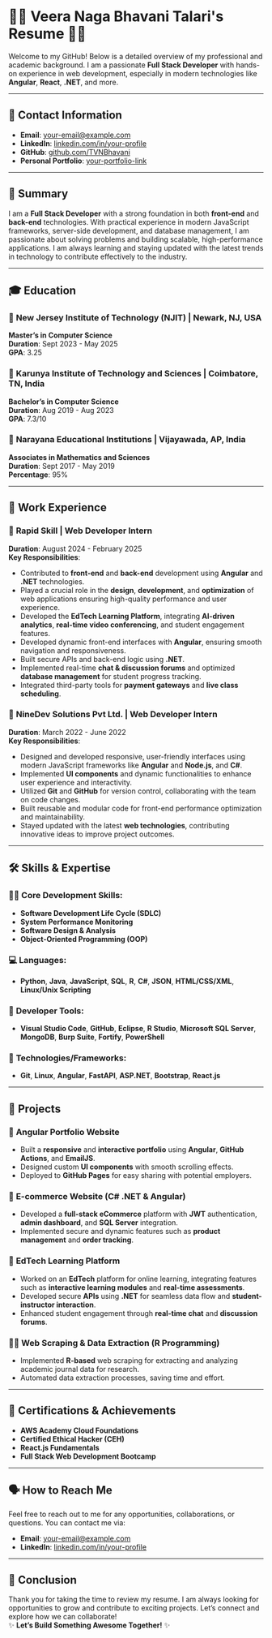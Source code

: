 # 👩‍💻 **Veera Naga Bhavani Talari's Resume** 👨‍💻

Welcome to my GitHub! Below is a detailed overview of my professional and academic background. I am a passionate **Full Stack Developer** with hands-on experience in web development, especially in modern technologies like **Angular**, **React**, **.NET**, and more.

---

## 📧 **Contact Information**
- **Email**: [your-email@example.com](mailto:your-email@example.com)  
- **LinkedIn**: [linkedin.com/in/your-profile](https://www.linkedin.com/in/your-profile)  
- **GitHub**: [github.com/TVNBhavani](https://github.com/TVNBhavani)  
- **Personal Portfolio**: [your-portfolio-link](https://www.your-portfolio-link.com)

---

## 📝 **Summary**
I am a **Full Stack Developer** with a strong foundation in both **front-end** and **back-end** technologies. With practical experience in modern JavaScript frameworks, server-side development, and database management, I am passionate about solving problems and building scalable, high-performance applications. I am always learning and staying updated with the latest trends in technology to contribute effectively to the industry.

---

## 🎓 **Education**

### 📍 **New Jersey Institute of Technology (NJIT)** | Newark, NJ, USA  
**Master’s in Computer Science**  
**Duration**: Sept 2023 - May 2025  
**GPA**: 3.25

### 📍 **Karunya Institute of Technology and Sciences** | Coimbatore, TN, India  
**Bachelor’s in Computer Science**  
**Duration**: Aug 2019 - Aug 2023  
**GPA**: 7.3/10

### 📍 **Narayana Educational Institutions** | Vijayawada, AP, India  
**Associates in Mathematics and Sciences**  
**Duration**: Sept 2017 - May 2019  
**Percentage**: 95%

---

## 💼 **Work Experience**

### 🚀 **Rapid Skill** | Web Developer Intern  
**Duration**: August 2024 - February 2025  
**Key Responsibilities**:
- Contributed to **front-end** and **back-end** development using **Angular** and **.NET** technologies.
- Played a crucial role in the **design**, **development**, and **optimization** of web applications ensuring high-quality performance and user experience.
- Developed the **EdTech Learning Platform**, integrating **AI-driven analytics**, **real-time video conferencing**, and student engagement features.
- Developed dynamic front-end interfaces with **Angular**, ensuring smooth navigation and responsiveness.
- Built secure APIs and back-end logic using **.NET**.
- Implemented real-time **chat & discussion forums** and optimized **database management** for student progress tracking.
- Integrated third-party tools for **payment gateways** and **live class scheduling**.

### 🚀 **NineDev Solutions Pvt Ltd.** | Web Developer Intern  
**Duration**: March 2022 - June 2022  
**Key Responsibilities**:
- Designed and developed responsive, user-friendly interfaces using modern JavaScript frameworks like **Angular** and **Node.js**, and **C#**.
- Implemented **UI components** and dynamic functionalities to enhance user experience and interactivity.
- Utilized **Git** and **GitHub** for version control, collaborating with the team on code changes.
- Built reusable and modular code for front-end performance optimization and maintainability.
- Stayed updated with the latest **web technologies**, contributing innovative ideas to improve project outcomes.

---

## 🛠️ **Skills & Expertise**

### 🧑‍💻 **Core Development Skills**:
- **Software Development Life Cycle (SDLC)**  
- **System Performance Monitoring**  
- **Software Design & Analysis**  
- **Object-Oriented Programming (OOP)**

### 💻 **Languages**:
- **Python**, **Java**, **JavaScript**, **SQL**, **R**, **C#**, **JSON**, **HTML/CSS/XML**, **Linux/Unix Scripting**

### 🧰 **Developer Tools**:
- **Visual Studio Code**, **GitHub**, **Eclipse**, **R Studio**, **Microsoft SQL Server**, **MongoDB**, **Burp Suite**, **Fortify**, **PowerShell**

### 🔧 **Technologies/Frameworks**:
- **Git**, **Linux**, **Angular**, **FastAPI**, **ASP.NET**, **Bootstrap**, **React.js**

---

## 🌟 **Projects**

### 🚀 **Angular Portfolio Website**  
- Built a **responsive** and **interactive portfolio** using **Angular**, **GitHub Actions**, and **EmailJS**.
- Designed custom **UI components** with smooth scrolling effects.
- Deployed to **GitHub Pages** for easy sharing with potential employers.

### 🛒 **E-commerce Website (C# .NET & Angular)**  
- Developed a **full-stack eCommerce** platform with **JWT** authentication, **admin dashboard**, and **SQL Server** integration.
- Implemented secure and dynamic features such as **product management** and **order tracking**.

### 🏫 **EdTech Learning Platform**  
- Worked on an **EdTech** platform for online learning, integrating features such as **interactive learning modules** and **real-time assessments**.
- Developed secure **APIs** using **.NET** for seamless data flow and **student-instructor interaction**.
- Enhanced student engagement through **real-time chat** and **discussion forums**.

### 🧑‍💻 **Web Scraping & Data Extraction (R Programming)**  
- Implemented **R-based** web scraping for extracting and analyzing academic journal data for research.
- Automated data extraction processes, saving time and effort.

---

## 🏅 **Certifications & Achievements**
- **AWS Academy Cloud Foundations**  
- **Certified Ethical Hacker (CEH)**  
- **React.js Fundamentals**  
- **Full Stack Web Development Bootcamp**

---

## 🗣️ **How to Reach Me**  
Feel free to reach out to me for any opportunities, collaborations, or questions. You can contact me via:
- **Email**: [your-email@example.com](mailto:your-email@example.com)  
- **LinkedIn**: [linkedin.com/in/your-profile](https://www.linkedin.com/in/your-profile)

---

## 🔗 **Conclusion**  
Thank you for taking the time to review my resume. I am always looking for opportunities to grow and contribute to exciting projects. Let’s connect and explore how we can collaborate!  
✨ **Let’s Build Something Awesome Together!** ✨
